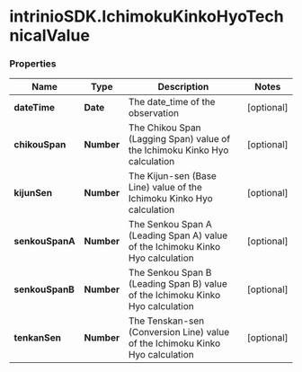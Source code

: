 # intrinioSDK.IchimokuKinkoHyoTechnicalValue

### Properties
Name | Type | Description | Notes
------------ | ------------- | ------------- | -------------
**dateTime** | **Date** | The date_time of the observation | [optional] 
**chikouSpan** | **Number** | The Chikou Span (Lagging Span) value of the Ichimoku Kinko Hyo calculation | [optional] 
**kijunSen** | **Number** | The Kijun-sen (Base Line) value of the Ichimoku Kinko Hyo calculation | [optional] 
**senkouSpanA** | **Number** | The Senkou Span A (Leading Span A) value of the Ichimoku Kinko Hyo calculation | [optional] 
**senkouSpanB** | **Number** | The Senkou Span B (Leading Span B) value of the Ichimoku Kinko Hyo calculation | [optional] 
**tenkanSen** | **Number** | The Tenskan-sen (Conversion Line) value of the Ichimoku Kinko Hyo calculation | [optional] 


